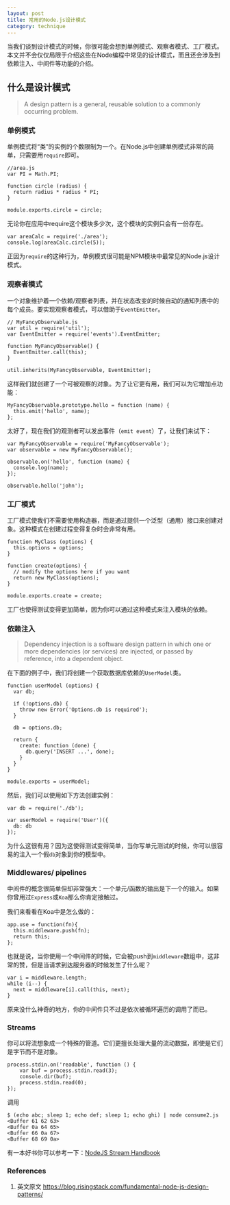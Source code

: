 ```yaml
---
layout: post
title: 常用的Node.js设计模式
category: technique
---
```


当我们谈到设计模式的时候，你很可能会想到单例模式、观察者模式、工厂模式。本文并不会仅仅局限于介绍这些在Node编程中常见的设计模式，而且还会涉及到依赖注入、中间件等功能的介绍。

<!--more-->

## 什么是设计模式

> A design pattern is a general, reusable solution to a commonly occurring problem.

### 单例模式

单例模式将“类”的实例的个数限制为一个。在Node.js中创建单例模式非常的简单，只需要用`require`即可。

	//area.js
	var PI = Math.PI;
	
	function circle (radius) {  
	  return radius * radius * PI;
	}
	
	module.exports.circle = circle;  

无论你在应用中require这个模块多少次，这个模块的实例只会有一份存在。
	
	var areaCalc = require('./area');
	console.log(areaCalc.circle(5));  

正因为`require`的这种行为，单例模式很可能是NPM模块中最常见的Node.js设计模式。

### 观察者模式

一个对象维护着一个依赖/观察者列表，并在状态改变的时候自动的通知列表中的每个成员。要实现观察者模式，可以借助于`EventEmitter`。

	// MyFancyObservable.js
	var util = require('util');  
	var EventEmitter = require('events').EventEmitter;
	
	function MyFancyObservable() {  
	  EventEmitter.call(this);
	}
	
	util.inherits(MyFancyObservable, EventEmitter);  

这样我们就创建了一个可被观察的对象。为了让它更有用，我们可以为它增加点功能：

	MyFancyObservable.prototype.hello = function (name) {  
	  this.emit('hello', name);
	};

太好了，现在我们的观测者可以发出事件（`emit event`）了，让我们来试下：

	var MyFancyObservable = require('MyFancyObservable');  
	var observable = new MyFancyObservable();
	
	observable.on('hello', function (name) {  
	  console.log(name);
	});
	
	observable.hello('john'); 

### 工厂模式

工厂模式使我们不需要使用构造器，而是通过提供一个泛型（通用）接口来创建对象。这种模式在创建过程变得复杂时会非常有用。

	function MyClass (options) {  
	  this.options = options;
	}
	
	function create(options) {  
	  // modify the options here if you want
	  return new MyClass(options);
	}
	
	module.exports.create = create;  

工厂也使得测试变得更加简单，因为你可以通过这种模式来注入模块的依赖。

### 依赖注入

> Dependency injection is a software design pattern in which one or more dependencies (or services) are injected, or passed by reference, into a dependent object.

在下面的例子中，我们将创建一个获取数据库依赖的`UserModel`类。

	function userModel (options) {  
	  var db;
	
	  if (!options.db) {
	    throw new Error('Options.db is required');
	  }
	
	  db = options.db;
	
	  return {
	    create: function (done) {
	      db.query('INSERT ...', done);
	    }
	  }
	}
	
	module.exports = userModel;  

然后，我们可以使用如下方法创建实例：
	
	var db = require('./db');
	
	var userModel = require('User')({  
	  db: db
	});

为什么这很有用？因为这使得测试变得简单，当你写单元测试的时候，你可以很容易的注入一个假`db`对象到你的模型中。

### Middlewares/ pipelines

中间件的概念很简单但却非常强大：一个单元/函数的输出是下一个的输入。如果你曾用过`Express`或`Koa`那么你肯定接触过。

我们来看看在Koa中是怎么做的：

	app.use = function(fn){  
	  this.middleware.push(fn);
	  return this;
	};

也就是说，当你使用一个中间件的时候，它会被push到`middleware`数组中，这非常的赞，但是当请求到达服务器的时候发生了什么呢？

	var i = middleware.length;  
	while (i--) {  
	  next = middleware[i].call(this, next);
	}

原来没什么神奇的地方，你的中间件只不过是依次被循环遍历的调用了而已。

### Streams

你可以将流想象成一个特殊的管道。它们更擅长处理大量的流动数据，即使是它们是字节而不是对象。

	process.stdin.on('readable', function () {  
	    var buf = process.stdin.read(3);
	    console.dir(buf);
	    process.stdin.read(0);
	});

调用

	$ (echo abc; sleep 1; echo def; sleep 1; echo ghi) | node consume2.js 
	<Buffer 61 62 63>  
	<Buffer 0a 64 65>  
	<Buffer 66 0a 67>  
	<Buffer 68 69 0a>  

有一本好书你可以参考一下：[NodeJS Stream Handbook](https://github.com/substack/stream-handbook)

### References

1. 英文原文 https://blog.risingstack.com/fundamental-node-js-design-patterns/